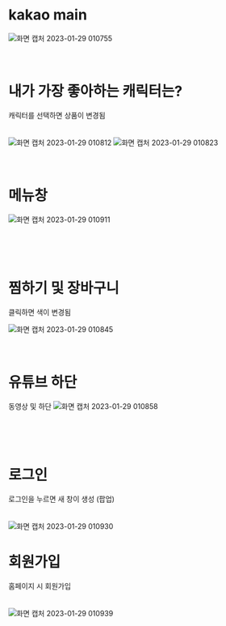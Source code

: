 # kakao main
![화면 캡처 2023-01-29 010755](https://user-images.githubusercontent.com/107590194/215276982-95306955-5ad5-44e4-b0f1-5cef38a53940.png)
<br/>
<br/>
<br/>
# 내가 가장 좋아하는 캐릭터는?
캐릭터를 선택하면 상품이 변경됨
<br/>
<br/>
<br/>
![화면 캡처 2023-01-29 010812](https://user-images.githubusercontent.com/107590194/215276984-951234f0-4da9-4da1-8e05-fa00f969dfec.png)
![화면 캡처 2023-01-29 010823](https://user-images.githubusercontent.com/107590194/215276969-81ef8b49-fd98-488f-a8d1-2d859933ec5e.png)
<br/>
<br/>
<br/>
# 메뉴창
![화면 캡처 2023-01-29 010911](https://user-images.githubusercontent.com/107590194/215276976-51c9ca5b-9e28-46fd-986b-e3d5bf5c3257.png)

<br/>
<br/>
<br/>

# 찜하기 및 장바구니
클릭하면 색이 변경됨

![화면 캡처 2023-01-29 010845](https://user-images.githubusercontent.com/107590194/215276972-b0fc85f0-cf73-4067-948d-d4a688902a3b.png)
<br/>
<br/>
<br/>

# 유튜브 하단
동영상 및 하단
![화면 캡처 2023-01-29 010858](https://user-images.githubusercontent.com/107590194/215277539-c81abbe9-239b-4a19-9c61-029732e29a3c.png)

<br/>
<br/>
<br/>

# 로그인
로그인을 누르면 새 창이 생성 (팝업)
<br/>
<br/>
<br/>
![화면 캡처 2023-01-29 010930](https://user-images.githubusercontent.com/107590194/215276977-8d2e2144-f2d6-4ab3-9ec5-cb4fd2004854.png)

# 회원가입
홈페이지 시 회원가입 
<br/>
<br/>
<br/>
![화면 캡처 2023-01-29 010939](https://user-images.githubusercontent.com/107590194/215277614-14187636-372f-4100-9c81-97f72fe8c884.png)

